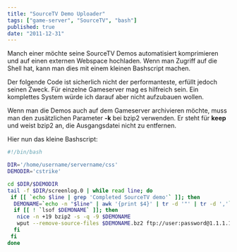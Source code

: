 ```yaml
---
title: "SourceTV Demo Uploader"
tags: ["game-server", "SourceTV", "bash"]
published: true
date: "2011-12-31"
---
```


Manch einer möchte seine SourceTV Demos automatisiert komprimieren und auf einen externen Webspace hochladen. Wenn man Zugriff auf die Shell hat, kann man dies mit einem kleinen Bashscript machen.

Der folgende Code ist sicherlich nicht der performanteste, erfüllt jedoch seinen Zweck. Für einzelne Gameserver mag es hilfreich sein. Ein komplettes System würde ich darauf aber nicht aufzubauen wollen.

Wenn man die Demos auch auf dem Gameserver archivieren möchte, muss man den zusätzlichen Parameter **-k** bei bzip2 verwenden. Er steht für **keep** und weist bzip2 an, die Ausgangsdatei nicht zu entfernen.

Hier nun das kleine Bashscript:

```bash
#!/bin/bash

DIR='/home/username/servername/css'
DEMODIR='cstrike'

cd $DIR/$DEMODIR
tail -f $DIR/screenlog.0 | while read line; do
 if [[ `echo $line | grep 'Completed SourceTV demo'` ]]; then
  DEMONAME=`echo -n "$line" | awk '{print $4}' | tr -d '"' | tr -d ','`
  if [[ ! `lsof $DEMONAME` ]]; then
   nice -n +19 bzip2 -s -q -9 $DEMONAME
   wput --remove-source-files $DEMONAME.bz2 ftp://user:password@1.1.1.1/demos/
  fi
 fi
done
```

